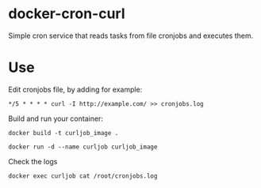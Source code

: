 # docker-cron-curl
Simple cron service that reads tasks from file cronjobs and executes them.

# Use

Edit cronjobs file, by adding for example:

```*/5 * * * * curl -I http://example.com/ >> cronjobs.log```

Build and run your container:

```docker build -t curljob_image .```

```docker run -d --name curljob curljob_image```

Check the logs

```docker exec curljob cat /root/cronjobs.log```
